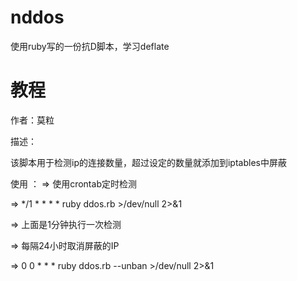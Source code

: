 # nddos
使用ruby写的一份抗D脚本，学习deflate

# 教程
作者：莫粒
 
描述：

该脚本用于检测ip的连接数量，超过设定的数量就添加到iptables中屏蔽
 
使用
：
=> 使用crontab定时检测

=> */1 * * * * ruby ddos.rb  >/dev/null 2>&1

=> 上面是1分钟执行一次检测

=> 每隔24小时取消屏蔽的IP

=> 0 0 * * *  ruby ddos.rb --unban >/dev/null 2>&1
